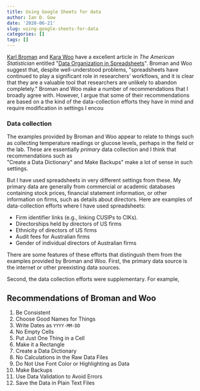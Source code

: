 ```yaml
---
title: Using Google Sheets for data
author: Ian D. Gow
date: '2020-06-21'
slug: using-google-sheets-for-data
categories: []
tags: []
---
```


[Karl Broman](https://kbroman.org/) and [Kara Woo](https://karawoo.com/) have a excellent article in *The American Statistician* 
entitled "[Data Organization in Spreadsheets](https://doi.org/10.1080/00031305.2017.1375989)".
Broman and Woo suggest that, despite well-understood problems, "spreadsheets have continued to play a significant role in researchers' workflows, and it is clear that they are a valuable tool that researchers are unlikely to abandon completely."
Broman and Woo make a number of recommendations that I broadly agree with.
However, I argue that some of their recommendations are based on a the kind of the data-collection efforts they have in mind and require modification in settings I encou

### Data collection

The examples provided by Broman and Woo appear to relate to things such as collecting temperature readings or glucose levels, perhaps in the field or the lab. 
These are essentially *primary* data collection and I think that recommendations such as  
"Create a Data Dictionary" and Make Backups" make a lot of sense in such settings.

But I have used spreadsheets in very different settings from these.
My primary data are generally from commercial or academic databases containing stock prices, 
financial statement information, or other information on firms, such as details about directors. Here are examples of data-collection efforts where I have used spreadsheets:

- Firm identifier links (e.g., linking CUSIPs to CIKs).
- Directorships held by directors of US firms
- Ethnicity of directors of US firms
- Audit fees for Australian firms
- Gender of individual directors of Australian firms

There are some features of these efforts that distingush them from the examples provided by Broman and Woo.
First, the primary data source is the internet or other preexisting data sources.

Second, the data collection efforts were supplementary.
For example, 

## Recommendations of Broman and Woo

1. Be Consistent
2. Choose Good Names for Things
3. Write Dates as `YYYY-MM-DD`
4. No Empty Cells
5. Put Just One Thing in a Cell
6. Make it a Rectangle
7. Create a Data Dictionary
8. No Calculations in the Raw Data Files
9. Do Not Use Font Color or Highlighting as Data
10. Make Backups
11. Use Data Validation to Avoid Errors
12. Save the Data in Plain Text Files
